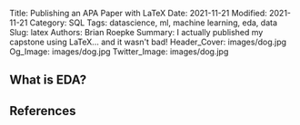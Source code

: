 
Title: Publishing an APA Paper with LaTeX
Date: 2021-11-21
Modified: 2021-11-21
Category: SQL
Tags: datascience, ml, machine learning, eda, data
Slug: latex
Authors: Brian Roepke
Summary: I actually published my capstone using LaTeX... and it wasn't bad! 
Header_Cover: images/dog.jpg
Og_Image: images/dog.jpg
Twitter_Image: images/dog.jpg

## What is EDA?



## References

[^TEXAPA]: [apa7 – Format documents in APA style (7th edition)](https://ctan.org/pkg/apa7) 
[^OVER]: [Template and Sample for Authoring APA7 Manuscripts](https://www.overleaf.com/latex/templates/template-and-sample-for-authoring-apa7-manuscripts/pvhtwcrvcmsp)
[^DOC]: [Formatting documents in APA style (7th Edition) with the apa7 LATEX class](https://mirror.las.iastate.edu/tex-archive/macros/latex/contrib/apa7/apa7.pdf)